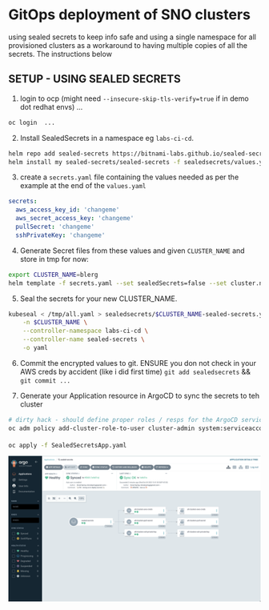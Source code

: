 # GitOps deployment of SNO clusters 
using sealed secrets to keep info safe and using a single namespace for all provisioned clusters as a workaround to having multiple copies of all the secrets. The instructions below 

## SETUP - USING SEALED SECRETS 
1. login to ocp (might need `--insecure-skip-tls-verify=true` if in demo dot redhat envs) ... 
```bash
oc login  ... 
```

2. Install SealedSecrets in a namespace eg `labs-ci-cd`.
```bash
helm repo add sealed-secrets https://bitnami-labs.github.io/sealed-secrets
helm install my sealed-secrets/sealed-secrets -f sealedsecrets/values.yaml -n labs-ci-cd --create-namespace
```

3. create a `secrets.yaml` file containing the values needed as per the example at the end of the `values.yaml`
```yaml
secrets:
  aws_access_key_id: 'changeme'
  aws_secret_access_key: 'changeme'
  pullSecret: 'changeme'
  sshPrivateKey: 'changeme'
```

4. Generate Secret files from these values and given `CLUSTER_NAME` and store in tmp for now:
```bash
export CLUSTER_NAME=blerg
helm template -f secrets.yaml --set sealedSecrets=false --set cluster.name=$CLUSTER_NAME -s templates/secrets/all.yaml sno > /tmp/all.yaml
```

5. Seal the secrets for your new CLUSTER_NAME.
```bash
kubeseal < /tmp/all.yaml > sealedsecrets/$CLUSTER_NAME-sealed-secrets.yaml \
    -n $CLUSTER_NAME \
    --controller-namespace labs-ci-cd \
    --controller-name sealed-secrets \
    -o yaml
```

6. Commit the encrypted values to git. ENSURE you don not check in your AWS creds by accident (like i did first time)
`git add sealedsecrets` && `git commit ...`

7. Generate your Application resource in ArgoCD to sync the secrets to teh cluster 
```bash
# dirty hack - should define proper roles / resps for the ArgoCD service account
oc adm policy add-cluster-role-to-user cluster-admin system:serviceaccount:openshift-gitops:openshift-gitops-argocd-application-controller

oc apply -f SealedSecretsApp.yaml
```
![Alt text](secrets-syncd.png)

